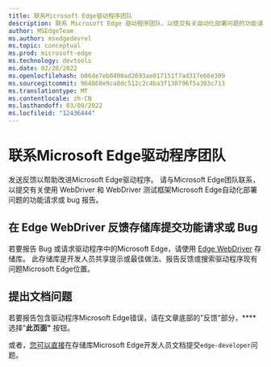 ```yaml
---
title: 联系Microsoft Edge驱动程序团队
description: 联系 Microsoft Edge 驱动程序团队，以提交有关自动化部署问题的功能请求或 bug Microsoft Edge。
author: MSEdgeTeam
ms.author: msedgedevrel
ms.topic: conceptual
ms.prod: microsoft-edge
ms.technology: devtools
ms.date: 02/28/2022
ms.openlocfilehash: b06de7eb0490ad2693ae017151f7ad317e66e309
ms.sourcegitcommit: 964868e9ca0dc512c2c4ba3f130796f5a303c713
ms.translationtype: MT
ms.contentlocale: zh-CN
ms.lasthandoff: 03/09/2022
ms.locfileid: "12436444"
---
```

# <a name="contact-the-microsoft-edge-driver-team"></a>联系Microsoft Edge驱动程序团队

发送反馈以帮助改进Microsoft Edge驱动程序。  请与Microsoft Edge团队联系，以提交有关使用 WebDriver 和 WebDriver 测试框架Microsoft Edge自动化部署问题的功能请求或 bug 报告。


<!-- ====================================================================== -->
## <a name="submit-feature-requests-or-bugs-in-the-edge-webdriver-feedback-repo"></a>在 Edge WebDriver 反馈存储库提交功能请求或 Bug

若要报告 Bug 或请求驱动程序中的Microsoft Edge，请使用 [Edge WebDriver](https://github.com/MicrosoftEdge/EdgeWebDriver) 存储库。  此存储库是开发人员共享提示或最佳做法、报告反馈或搜索驱动程序现有问题Microsoft Edge位置。


<!-- ====================================================================== -->
## <a name="file-a-documentation-issue"></a>提出文档问题

若要报告包含驱动程序Microsoft Edge错误，请在文章底部的"反馈"部分，**** 选择"**此页面"** 按钮。

或者，[您可以直接](https://github.com/MicrosoftDocs/edge-developer/issues/new?title=[Edge%20WebDriver%20Docs%20Feedback])在存储库Microsoft Edge开发人员文档提交`edge-developer`问题。
